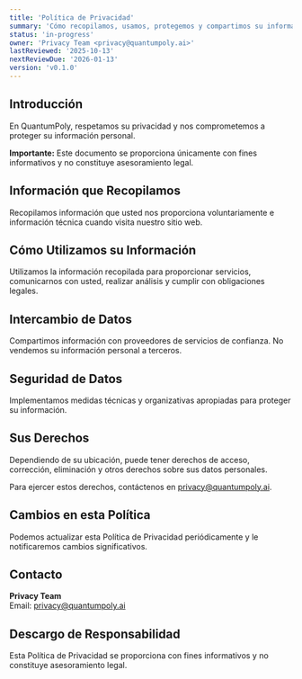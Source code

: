 ```yaml
---
title: 'Política de Privacidad'
summary: 'Cómo recopilamos, usamos, protegemos y compartimos su información personal cuando interactúa con nuestros servicios.'
status: 'in-progress'
owner: 'Privacy Team <privacy@quantumpoly.ai>'
lastReviewed: '2025-10-13'
nextReviewDue: '2026-01-13'
version: 'v0.1.0'
---
```


## Introducción

En QuantumPoly, respetamos su privacidad y nos comprometemos a proteger su información personal.

**Importante:** Este documento se proporciona únicamente con fines informativos y no constituye asesoramiento legal.

## Información que Recopilamos

Recopilamos información que usted nos proporciona voluntariamente e información técnica cuando visita nuestro sitio web.

## Cómo Utilizamos su Información

Utilizamos la información recopilada para proporcionar servicios, comunicarnos con usted, realizar análisis y cumplir con obligaciones legales.

## Intercambio de Datos

Compartimos información con proveedores de servicios de confianza. No vendemos su información personal a terceros.

## Seguridad de Datos

Implementamos medidas técnicas y organizativas apropiadas para proteger su información.

## Sus Derechos

Dependiendo de su ubicación, puede tener derechos de acceso, corrección, eliminación y otros derechos sobre sus datos personales.

Para ejercer estos derechos, contáctenos en privacy@quantumpoly.ai.

## Cambios en esta Política

Podemos actualizar esta Política de Privacidad periódicamente y le notificaremos cambios significativos.

## Contacto

**Privacy Team**  
Email: privacy@quantumpoly.ai

## Descargo de Responsabilidad

Esta Política de Privacidad se proporciona con fines informativos y no constituye asesoramiento legal.
